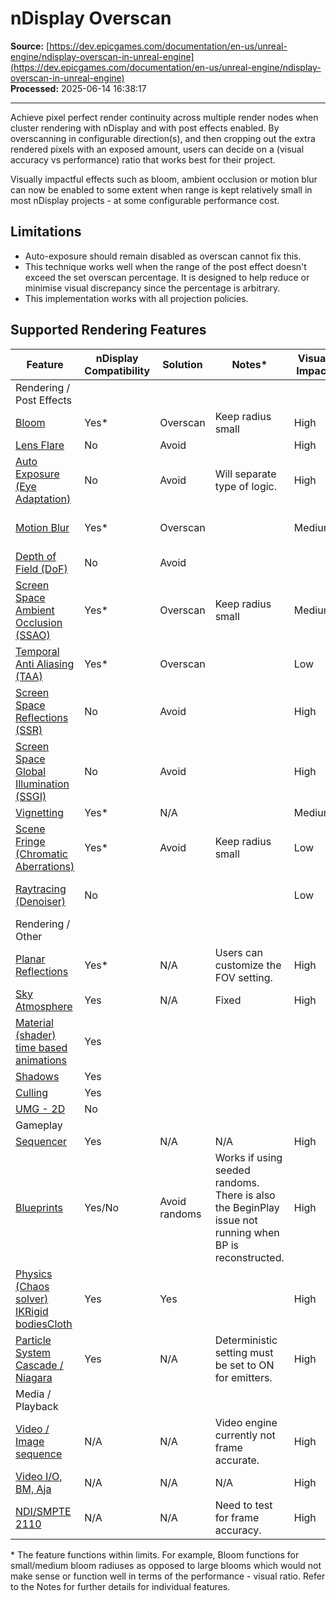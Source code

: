 # nDisplay Overscan

**Source:** [https://dev.epicgames.com/documentation/en-us/unreal-engine/ndisplay-overscan-in-unreal-engine](https://dev.epicgames.com/documentation/en-us/unreal-engine/ndisplay-overscan-in-unreal-engine)  
**Processed:** 2025-06-14 16:38:17

---

Achieve pixel perfect render continuity across multiple render nodes when cluster rendering with nDisplay and with post effects enabled. By overscanning in configurable direction(s), and then cropping out the extra rendered pixels with an exposed amount, users can decide on a (visual accuracy vs performance) ratio that works best for their project.

Visually impactful effects such as bloom, ambient occlusion or motion blur can now be enabled to some extent when range is kept relatively small in most nDisplay projects - at some configurable performance cost.

## Limitations

-   Auto-exposure should remain disabled as overscan cannot fix this.
-   This technique works well when the range of the post effect doesn't exceed the set overscan percentage. It is designed to help reduce or minimise visual discrepancy since the percentage is arbitrary.
-   This implementation works with all projection policies.

## Supported Rendering Features

| Feature | nDisplay Compatibility | Solution | Notes\* | Visual Impact | Accumulation Buffer | In-Camera VFX Compatible |
| --- | --- | --- | --- | --- | --- | --- |
| Rendering / Post Effects |   |   |   |   |   |   |
| [Bloom](/documentation/en-us/unreal-engine/bloom-in-unreal-engine) | Yes\* | Overscan | Keep radius small | High | No | Yes |
| [Lens Flare](/documentation/en-us/unreal-engine/post-process-effects-in-unreal-engine) | No | Avoid |   | High | No | Yes |
| [Auto Exposure (Eye Adaptation)](/documentation/en-us/unreal-engine/auto-exposure-in-unreal-engine) | No | Avoid | Will separate type of logic. | High | Yes | Yes |
| [Motion Blur](/documentation/en-us/unreal-engine/content-examples-sample-project-for-unreal-engine) | Yes\* | Overscan |   | Medium | No | Yes but not working well for cinematography. |
| [Depth of Field (DoF)](/documentation/en-us/unreal-engine/depth-of-field-in-unreal-engine) | No | Avoid |   |   |   |   |
| [Screen Space Ambient Occlusion (SSAO)](/documentation/en-us/unreal-engine/post-process-effects-in-unreal-engine#ambientocclusion) | Yes\* | Overscan | Keep radius small | Medium | No | Yes |
| [Temporal Anti Aliasing (TAA)](/documentation/en-us/unreal-engine/post-process-effects-in-unreal-engine) | Yes\* | Overscan |   | Low | Yes | Yes |
| [Screen Space Reflections (SSR)](/documentation/en-us/unreal-engine/screen-space-reflections-in-unreal-engine) | No | Avoid |   | High | Yes | Yes |
| [Screen Space Global Illumination (SSGI)](/documentation/en-us/unreal-engine/screen-space-global-illumination-in-unreal-engine) | No | Avoid |   | High | Yes | Yes |
| [Vignetting](/documentation/en-us/unreal-engine/post-process-effects-in-unreal-engine) | Yes\* | N/A |   | Medium | No | Yes |
| [Scene Fringe (Chromatic Aberrations)](/documentation/en-us/unreal-engine/post-process-effects-in-unreal-engine) | Yes\* | Avoid | Keep radius small | Low | No | Yes |
| [Raytracing (Denoiser)](/documentation/en-us/unreal-engine/hardware-ray-tracing-in-unreal-engine#evaluatingdenoiserquality) | No |   |   | Low | No | Should work but noise is non-deterministic. |
| Rendering / Other |   |   |   |   |   |   |
| [Planar Reflections](/documentation/en-us/unreal-engine/planar-reflections-in-unreal-engine) | Yes\* | N/A | Users can customize the FOV setting. | High | No | Yes |
| [Sky Atmosphere](/documentation/en-us/unreal-engine/sky-atmosphere-component-in-unreal-engine) | Yes | N/A | Fixed | High | No | Yes |
| [Material (shader) time based animations](/documentation/en-us/unreal-engine/constant-material-expressions-in-unreal-engine#time) | Yes |   |   |   | Sometimes |   |
| [Shadows](/documentation/en-us/unreal-engine/shadowing-in-unreal-engine) | Yes |   |   |   | No |   |
| [Culling](/documentation/en-us/unreal-engine/visibility-and-occlusion-culling-in-unreal-engine) | Yes |   |   |   | No |   |
| [UMG - 2D](/documentation/en-us/unreal-engine/umg-editor-reference-for-unreal-engine) | No |   |   |   | No |   |
| Gameplay |   |   |   |   |   |   |
| [Sequencer](/documentation/en-us/unreal-engine/real-time-compositing-with-sequencer-in-unreal-engine) | Yes | N/A | N/A | High | No | Yes |
| [Blueprints](/documentation/en-us/unreal-engine/blueprints-visual-scripting-in-unreal-engine) | Yes/No | Avoid randoms | Works if using seeded randoms. There is also the BeginPlay issue not running when BP is reconstructed. | High | Sometimes | Yes |
| [Physics (Chaos solver) IKRigid bodiesCloth](/documentation/en-us/unreal-engine/clothing-tool-in-unreal-engine) | Yes | Yes |   | High | No | Yes |
| [Particle System Cascade / Niagara](/documentation/en-us/unreal-engine/creating-visual-effects-in-niagara-for-unreal-engine) | Yes | N/A | Deterministic setting must be set to ON for emitters. | High | Sometimes | Yes |
| Media / Playback |   |   |   |   |   |   |
| [Video / Image sequence](/documentation/en-us/unreal-engine/media-framework-in-unreal-engine) | N/A | N/A | Video engine currently not frame accurate. | High | No |   |
| [Video I/O, BM, Aja](/documentation/en-us/unreal-engine/professional-video-io-in-unreal-engine) | N/A | N/A | N/A | High | No |   |
| [NDI/SMPTE 2110](/documentation/en-us/unreal-engine/media-framework-overview-for-unreal-engine#streammediasource) | N/A | N/A | Need to test for frame accuracy. | High | No |   |

\* The feature functions within limits. For example, Bloom functions for small/medium bloom radiuses as opposed to large blooms which would not make sense or function well in terms of the performance - visual ratio. Refer to the Notes for further details for individual features.